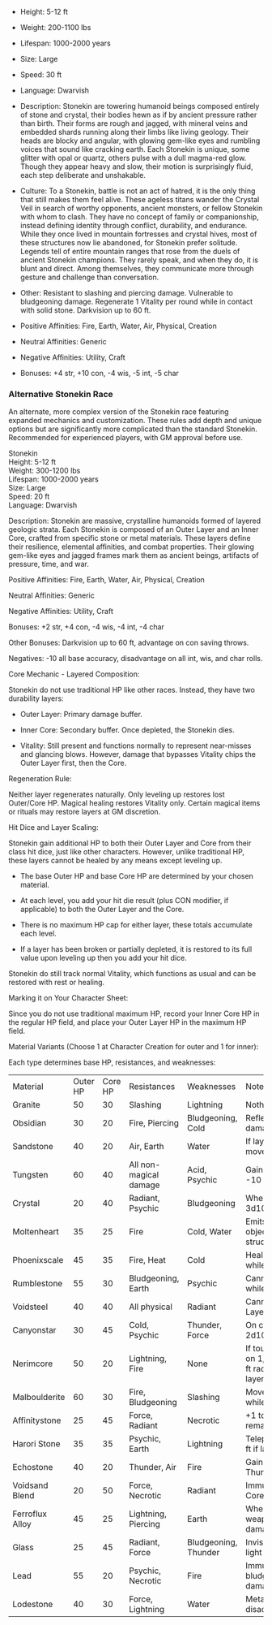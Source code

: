 - Height: 5-12 ft
    
- Weight: 200-1100 lbs
    
- Lifespan: 1000-2000 years
    
- Size: Large
    
- Speed: 30 ft
    
- Language: Dwarvish
    
- Description: Stonekin are towering humanoid beings composed entirely of stone and crystal, their bodies hewn as if by ancient pressure rather than birth. Their forms are rough and jagged, with mineral veins and embedded shards running along their limbs like living geology. Their heads are blocky and angular, with glowing gem-like eyes and rumbling voices that sound like cracking earth. Each Stonekin is unique, some glitter with opal or quartz, others pulse with a dull magma-red glow. Though they appear heavy and slow, their motion is surprisingly fluid, each step deliberate and unshakable.
    
- Culture: To a Stonekin, battle is not an act of hatred, it is the only thing that still makes them feel alive. These ageless titans wander the Crystal Veil in search of worthy opponents, ancient monsters, or fellow Stonekin with whom to clash. They have no concept of family or companionship, instead defining identity through conflict, durability, and endurance. While they once lived in mountain fortresses and crystal hives, most of these structures now lie abandoned, for Stonekin prefer solitude. Legends tell of entire mountain ranges that rose from the duels of ancient Stonekin champions. They rarely speak, and when they do, it is blunt and direct. Among themselves, they communicate more through gesture and challenge than conversation.
    
- Other: Resistant to slashing and piercing damage. Vulnerable to bludgeoning damage. Regenerate 1 Vitality per round while in contact with solid stone. Darkvision up to 60 ft.
    
- Positive Affinities: Fire, Earth, Water, Air, Physical, Creation
    
- Neutral Affinities: Generic
    
- Negative Affinities: Utility, Craft
    
- Bonuses: +4 str, +10 con, -4 wis, -5 int, -5 char



### Alternative Stonekin Race

An alternate, more complex version of the Stonekin race featuring expanded mechanics and customization. These rules add depth and unique options but are significantly more complicated than the standard Stonekin. Recommended for experienced players, with GM approval before use.

  

Stonekin  
Height: 5-12 ft  
Weight: 300-1200 lbs  
Lifespan: 1000-2000 years  
Size: Large  
Speed: 20 ft  
Language: Dwarvish

Description: Stonekin are massive, crystalline humanoids formed of layered geologic strata. Each Stonekin is composed of an Outer Layer and an Inner Core, crafted from specific stone or metal materials. These layers define their resilience, elemental affinities, and combat properties. Their glowing gem-like eyes and jagged frames mark them as ancient beings, artifacts of pressure, time, and war.

Positive Affinities: Fire, Earth, Water, Air, Physical, Creation

Neutral Affinities: Generic

Negative Affinities: Utility, Craft

Bonuses: +2 str, +4 con, -4 wis, -4 int, -4 char

Other Bonuses: Darkvision up to 60 ft, advantage on con saving throws. 

Negatives: -10 all base accuracy, disadvantage on all int, wis, and char rolls.

Core Mechanic - Layered Composition:

Stonekin do not use traditional HP like other races. Instead, they have two durability layers:

- Outer Layer: Primary damage buffer.
    
- Inner Core: Secondary buffer. Once depleted, the Stonekin dies.
    
- Vitality: Still present and functions normally to represent near-misses and glancing blows. However, damage that bypasses Vitality chips the Outer Layer first, then the Core.
    

Regeneration Rule:

Neither layer regenerates naturally. Only leveling up restores lost Outer/Core HP. Magical healing restores Vitality only. Certain magical items or rituals may restore layers at GM discretion.

Hit Dice and Layer Scaling:

Stonekin gain additional HP to both their Outer Layer and Core from their class hit dice, just like other characters. However, unlike traditional HP, these layers cannot be healed by any means except leveling up.

- The base Outer HP and base Core HP are determined by your chosen material.
    
- At each level, you add your hit die result (plus CON modifier, if applicable) to both the Outer Layer and the Core.
    
- There is no maximum HP cap for either layer, these totals accumulate each level.
    
- If a layer has been broken or partially depleted, it is restored to its full value upon leveling up then you add your hit dice.
    

Stonekin do still track normal Vitality, which functions as usual and can be restored with rest or healing.

Marking it on Your Character Sheet:

Since you do not use traditional maximum HP, record your Inner Core HP in the regular HP field, and place your Outer Layer HP in the maximum HP field. 

Material Variants (Choose 1 at Character Creation for outer and 1 for inner):

Each type determines base HP, resistances, and weaknesses:

|   |   |   |   |   |   |
|---|---|---|---|---|---|
|Material|Outer HP|Core HP|Resistances|Weaknesses|Notes|
|Granite|50|30|Slashing|Lightning|Nothing|
|Obsidian|30|20|Fire, Piercing|Bludgeoning, Cold|Reflects 25% of melee damage back when layer is hit|
|Sandstone|40|20|Air, Earth|Water|If layer is present, gain +10 ft movement speed|
|Tungsten|60|40|All non-magical damage|Acid, Psychic|Gain +1d6 melee damage but -10 ft speed if layer present|
|Crystal|20|40|Radiant, Psychic|Bludgeoning|When broken, explodes for 3d10 piercing in 20 ft radius|
|Moltenheart|35|25|Fire|Cold, Water|Emits heat, ignites flammable objects within 5 ft when struck|
|Phoenixscale|45|35|Fire, Heat|Cold|Heals 1 Vitality if hit by Fire while layer is intact|
|Rumblestone|55|30|Bludgeoning, Earth|Psychic|Cannot be knocked prone while layer remains|
|Voidsteel|40|40|All physical|Radiant|Cannot be disarmed while Layer remains|
|Canyonstar|30|45|Cold, Psychic|Thunder, Force|On crit fail by attacker, deals 2d10 Psychic back once/turn|
|Nerimcore|50|20|Lightning, Fire|None|If touched by water, roll d20: on 1, detonate for 5d10 in 10 ft radius and lose remaining layer hp.|
|Malboulderite|60|30|Fire, Bludgeoning|Slashing|Movement speed set to 10 while layer remains|
|Affinitystone|25|45|Force, Radiant|Necrotic|+1 to spell DCs while layer remains|
|Harori Stone|35|35|Psychic, Earth|Lightning|Telepathy with allies within 30 ft if layer remains|
|Echostone|40|20|Thunder, Air|Fire|Gain 1 free use of Thunderclap per short rest|
|Voidsand Blend|20|50|Force, Necrotic|Radiant|Immune to detection magic if Core layer is intact|
|Ferroflux Alloy|45|25|Lightning, Piercing|Earth|When struck by a metal weapon deal 1d6 lightning damage back at target|
|Glass|25|45|Radiant, Force|Bludgeoning, Thunder|Invisible when motionless in light while Layer is intact|
|Lead|55|20|Psychic, Necrotic|Fire|Immune to non-magical bludgeoning/slashing/piercing damage|
|Lodestone|40|30|Force, Lightning|Water|Metal weapons have disadvantage vs you in melee|